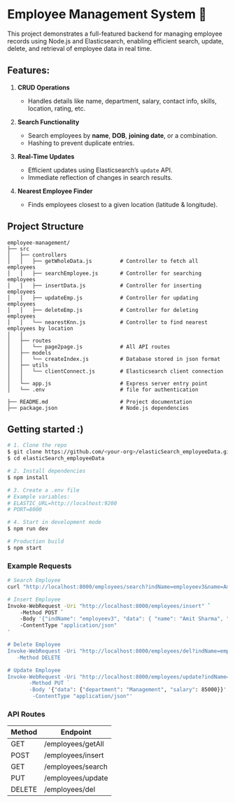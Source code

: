 # Employee Management System 🚀
This project demonstrates a full-featured backend for managing employee records using Node.js and Elasticsearch, enabling efficient search, update, delete, and retrieval of employee data in real time.


## Features:
1. **CRUD Operations**
   - Handles details like name, department, salary, contact info, skills, location, rating, etc.

2. **Search Functionality**
   - Search employees by **name**, **DOB**, **joining date**, or a combination.
   - Hashing to prevent duplicate entries.

3. **Real-Time Updates**
   - Efficient updates using Elasticsearch’s `update` API.
   - Immediate reflection of changes in search results.

4. **Nearest Employee Finder**
   - Finds employees closest to a given location (latitude & longitude).
  
## Project Structure

```
employee-management/
├── src
│   ├── controllers
│   │   ├── getWholeData.js         # Controller to fetch all employees
│   │   ├── searchEmployee.js       # Controller for searching employees
│   │   ├── insertData.js           # Controller for inserting employees
│   │   ├── updateEmp.js            # Controller for updating employees
│   │   ├── deleteEmp.js            # Controller for deleting employees
│   │   └── nearestKnn.js           # Controller to find nearest employees by location
│   │
│   ├── routes
│   │   └── page2page.js            # All API routes
│   ├── models
│   │   └── createIndex.js          # Database stored in json format
│   ├── utils
│   │   └── clientConnect.js        # Elasticsearch client connection
│   │
│   └── app.js                      # Express server entry point
│   └── .env                        # file for authentication

├── README.md                       # Project documentation
├── package.json                    # Node.js dependencies 
```
## Getting started :)
```bash
# 1. Clone the repo
$ git clone https://github.com/<your-org>/elasticSearch_employeeData.git
$ cd elasticSearch_employeeData

# 2. Install dependencies
$ npm install

# 3. Create a .env file 
# Example variables:
# ELASTIC_URL=http://localhost:9200
# PORT=8000

# 4. Start in development mode
$ npm run dev

# Production build
$ npm start
```

### Example Requests

```bash
# Search Employee
curl "http://localhost:8000/employees/search?indName=employeev3&name=Amit%20Sharma&dob=1991-08-30&joind=2021-08-15"

# Insert Employee
Invoke-WebRequest -Uri "http://localhost:8000/employees/insert" `
    -Method POST `
    -Body '{"indName": "employeev3", "data": { "name": "Amit Sharma", "dob": "1991-08-30", "joining_date": "2021-08-15", "department": "IT",       "skills": "Node.js, Express.js, Machine Learning", "salary": 65000, "location": { "lat": 28.6139, "lon": 77.2090 } }}' `
    -ContentType "application/json"
'

# Delete Employee
Invoke-WebRequest -Uri "http://localhost:8000/employees/del?indName=employeev3&name=Sneha%20Iyer&dob=1990-04-19&joind=2020-01-25" `
   -Method DELETE 

# Update Employee
Invoke-WebRequest -Uri "http://localhost:8000/employees/update?indName=employeev3&name=Karan%20Mehta&dob=1987-09-27&joind=2017-07-07" `
       -Method PUT `   
       -Body '{"data": {"department": "Management", "salary": 85000}}' `                                                                                         
        -ContentType "application/json"'

```

### API Routes

| Method | Endpoint           |
|--------|------------------|
| GET    | /employees/getAll |
| POST   | /employees/insert |
| GET    | /employees/search |
| PUT    | /employees/update |
| DELETE | /employees/del    |

